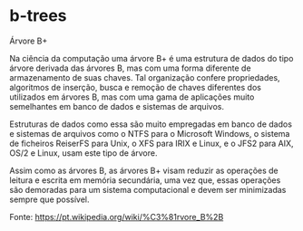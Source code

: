 # b-trees
Árvore B+

Na ciência da computação uma árvore B+ é uma estrutura de dados do tipo árvore derivada das árvores B, mas com uma forma diferente de armazenamento de suas chaves. Tal organização confere propriedades, algoritmos de inserção, busca e remoção de chaves diferentes dos utilizados em árvores B, mas com uma gama de aplicações muito semelhantes em banco de dados e sistemas de arquivos.

Estruturas de dados como essa são muito empregadas em banco de dados e sistemas de arquivos como o NTFS para o Microsoft Windows, o sistema de ficheiros ReiserFS para Unix, o XFS para IRIX e Linux, e o JFS2 para AIX, OS/2 e Linux, usam este tipo de árvore.

Assim como as árvores B, as árvores B+ visam reduzir as operações de leitura e escrita em memória secundária, uma vez que, essas operações são demoradas para um sistema computacional e devem ser minimizadas sempre que possível.

Fonte: https://pt.wikipedia.org/wiki/%C3%81rvore_B%2B
